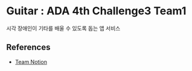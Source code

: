 # Guitar : ADA 4th Challenge3 Team1
시각 장애인이 기타를 배울 수 있도록 돕는 앱 서비스

## References
- [Team Notion](https://www.notion.so/jup/C3-1eeab240aa188028b6aac2bfe14cec72)